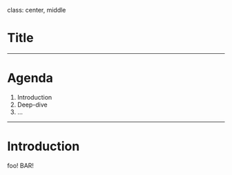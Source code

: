 class: center, middle

# Title

---

# Agenda

1. Introduction
2. Deep-dive
3. ...

---

# Introduction

foo!
BAR!